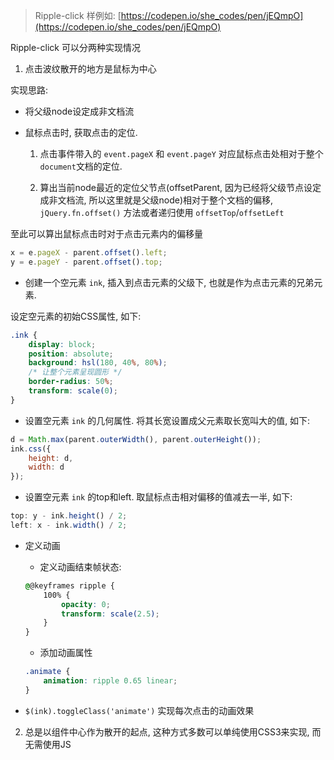 > Ripple-click 样例如: [https://codepen.io/she_codes/pen/jEQmpO](https://codepen.io/she_codes/pen/jEQmpO)

Ripple-click 可以分两种实现情况

1. 点击波纹散开的地方是鼠标为中心

实现思路:

- 将父级node设定成非文档流

- 鼠标点击时, 获取点击的定位.

    1. 点击事件带入的 `event.pageX` 和 `event.pageY` 对应鼠标点击处相对于整个`document`文档的定位.

    2. 算出当前node最近的定位父节点(offsetParent, 因为已经将父级节点设定成非文档流, 所以这里就是父级node)相对于整个文档的偏移, `jQuery.fn.offset()` 方法或者递归使用 `offsetTop`/`offsetLeft`

至此可以算出鼠标点击时对于点击元素内的偏移量

```js
x = e.pageX - parent.offset().left;
y = e.pageY - parent.offset().top;
```

- 创建一个空元素 `ink`, 插入到点击元素的父级下, 也就是作为点击元素的兄弟元素.

设定空元素的初始CSS属性, 如下:

```CSS
.ink {
	display: block;
    position: absolute;
	background: hsl(180, 40%, 80%);
    /* 让整个元素呈现圆形 */
	border-radius: 50%;
	transform: scale(0);
}
```

- 设置空元素 `ink` 的几何属性. 将其长宽设置成父元素取长宽叫大的值, 如下:

```js
d = Math.max(parent.outerWidth(), parent.outerHeight());
ink.css({
    height: d,
    width: d
});
```

- 设置空元素 `ink` 的top和left. 取鼠标点击相对偏移的值减去一半, 如下:

```js
top: y - ink.height() / 2;
left: x - ink.width() / 2;
```

- 定义动画

    - 定义动画结束帧状态:

    ```css
    @@keyframes ripple {
        100% {
            opacity: 0;
            transform: scale(2.5);
        }
    }
    ```

    - 添加动画属性

    ```css
    .animate {
        animation: ripple 0.65 linear;
    }
    ```

- `$(ink).toggleClass('animate')` 实现每次点击的动画效果

2. 总是以组件中心作为散开的起点, 这种方式多数可以单纯使用CSS3来实现, 而无需使用JS
